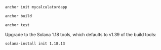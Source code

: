 ```bash
anchor init mycalculatordapp
```





```bash
anchor build
```



```bash
anchor test
```



Upgrade to the Solana 1.18 tools, which defaults to v1.39 of the build tools:

```
solana-install init 1.18.13
```



